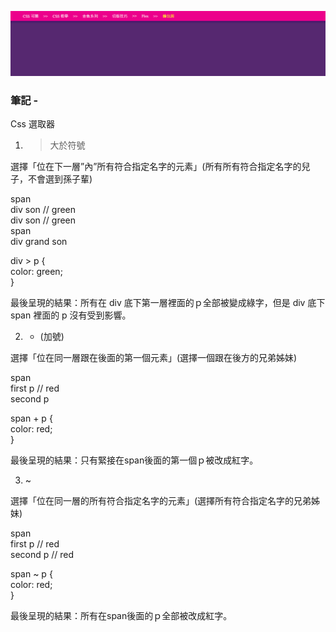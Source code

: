 ![圖文互動卡片](./L9.png "麵包屑")

### 筆記 -

Css 選取器

1. > 大於符號

選擇「位在下一層”內”所有符合指定名字的元素」(所有所有符合指定名字的兒子，不會選到孫子輩)

span\
  div son // green\
  div son // green\
  span\
    div grand son

div > p {\
color: green;\
}

最後呈現的結果：所有在 div 底下第一層裡面的ｐ全部被變成綠字，但是 div 底下 span 裡面的 p 沒有受到影響。

2. + (加號) 

選擇「位在同一層跟在後面的第一個元素」(選擇一個跟在後方的兄弟姊妹)

span\
  first p // red\
  second p

span + p {\
  color: red;\
}

最後呈現的結果：只有緊接在span後面的第一個ｐ被改成紅字。

3. ~

選擇「位在同一層的所有符合指定名字的元素」(選擇所有符合指定名字的兄弟姊妹)

span\
  first p // red\
  second p // red

span ~ p {\
  color: red;\
}

最後呈現的結果：所有在span後面的ｐ全部被改成紅字。
